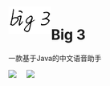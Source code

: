 

<img src="https://github.com/dasanxu/Big3/blob/master/images/big3.png?raw=true" style="float:left">

# Big 3

一款基于Java的中文语音助手

<img src='https://img.shields.io/badge/Version-V0.0.1-green' style="float:left">  <img src='https://img.shields.io/badge/QQ群-1093019320-orange' style="float:left;margin-left:20px;">

